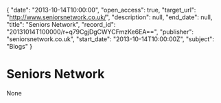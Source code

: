 {
  "date": "2013-10-14T10:00:00", 
  "open_access": true, 
  "target_url": "http://www.seniorsnetwork.co.uk/", 
  "description": null, 
  "end_date": null, 
  "title": "Seniors Network", 
  "record_id": "20131014T100000/r+q79CgjDgCWYCFmzKe6EA==", 
  "publisher": "seniorsnetwork.co.uk", 
  "start_date": "2013-10-14T10:00:00Z", 
  "subject": "Blogs"
}

# Seniors Network

None